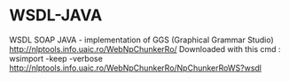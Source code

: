 # WSDL-JAVA
WSDL SOAP JAVA - implementation of GGS (Graphical Grammar Studio) http://nlptools.info.uaic.ro/WebNpChunkerRo/
Downloaded with this cmd : 
wsimport -keep -verbose http://nlptools.info.uaic.ro/WebNpChunkerRo/NpChunkerRoWS?wsdl
